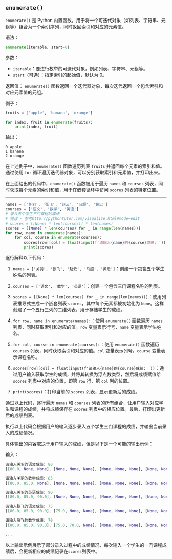 ## `enumerate()`

`enumerate()` 是 Python 内置函数，用于将一个可迭代对象（如列表、字符串、元组等）组合为一个索引序列，同时返回索引和对应的元素值。

语法：
```python
enumerate(iterable, start=0)
```

参数：
- `iterable`：要进行枚举的可迭代对象，例如列表、字符串、元组等。
- `start`（可选）：指定索引的起始值，默认为 0。

返回值：
`enumerate()` 函数返回一个迭代器对象，每次迭代返回一个包含索引和对应元素值的元组。

例子：
```python
fruits = ['apple', 'banana', 'orange']

for index, fruit in enumerate(fruits):
    print(index, fruit)
```

输出：
```
0 apple
1 banana
2 orange
```

在上述例子中，`enumerate()` 函数遍历列表 `fruits` 并返回每个元素的索引和值。通过使用 `for` 循环遍历迭代器对象，可以分别获取索引和元素值，并打印出来。

在上面给出的代码中，`enumerate()` 函数被用于遍历 `names` 和 `courses` 列表，同时获取每个元素的索引和值，用于在嵌套循环中访问 `scores` 列表的特定位置。

---

```python
names = ['关羽', '张飞', '赵云', '马超', '黄忠']
courses = ['语文', '数学', '英语']
# 录入五个学生三门课程的成绩
# 错误 - 参考http://pythontutor.com/visualize.html#mode=edit
# scores = [[None] * len(courses)] * len(names)
scores = [[None] * len(courses) for _ in range(len(names))]
for row, name in enumerate(names):
    for col, course in enumerate(courses):
        scores[row][col] = float(input(f'请输入{name}的{course}成绩: '))
        print(scores)
```

逐行解释以下代码：

1. `names = ['关羽', '张飞', '赵云', '马超', '黄忠']`：创建一个包含五个学生姓名的列表。

2. `courses = ['语文', '数学', '英语']`：创建一个包含三门课程名称的列表。

3. `scores = [[None] * len(courses) for _ in range(len(names))]`：使用列表推导式生成一个嵌套列表 `scores`，其中每个元素都被初始化为 `None`。这样创建了一个五行三列的二维列表，用于存储学生的成绩。

4. `for row, name in enumerate(names):`：使用 `enumerate()` 函数遍历 `names` 列表，同时获取索引和对应的值。`row` 变量表示行号，`name` 变量表示学生姓名。

5. `for col, course in enumerate(courses):`：使用 `enumerate()` 函数遍历 `courses` 列表，同时获取索引和对应的值。`col` 变量表示列号，`course` 变量表示课程名称。

6. `scores[row][col] = float(input(f'请输入{name}的{course}成绩: '))`：通过用户输入获取学生的成绩，并将其转换为浮点数类型，然后将成绩赋值给 `scores` 列表中对应的位置，即第 `row` 行、第 `col` 列的位置。

7. `print(scores)`：打印当前的 `scores` 列表，显示更新后的成绩。

通过以上代码，逐行遍历 `names` 和 `courses` 列表的所有组合，让用户输入对应学生和课程的成绩，并将成绩保存在 `scores` 列表中的相应位置。最后，打印出更新后的成绩列表。

执行以上代码会根据用户的输入逐步录入五个学生三门课程的成绩，并输出当前录入的成绩情况。

具体输出的内容取决于用户输入的成绩，但是以下是一个可能的输出示例：

输入：
```python
请输入关羽的语文成绩: 80
[[80.0, None, None], [None, None, None], [None, None, None], [None, None, None], [None, None, None]]

请输入关羽的数学成绩: 85
[[80.0, 85.0, None], [None, None, None], [None, None, None], [None, None, None], [None, None, None]]

请输入关羽的英语成绩: 90
[[80.0, 85.0, 90.0], [None, None, None], [None, None, None], [None, None, None], [None, None, None]]

请输入张飞的语文成绩: 75
[[80.0, 85.0, 90.0], [75.0, None, None], [None, None, None], [None, None, None], [None, None, None]]

请输入张飞的数学成绩: 70
[[80.0, 85.0, 90.0], [75.0, 70.0, None], [None, None, None], [None, None, None], [None, None, None]]

...
```

以上输出示例展示了部分录入过程中的成绩情况，每次输入一个学生的一门课程成绩后，会更新相应的成绩记录在`scores`列表中。